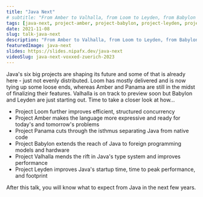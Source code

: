 ```yaml
---
title: "Java Next"
# subtitle: "From Amber to Valhalla, from Loom to Leyden, from Babylon to Panama"
tags: [java-next, project-amber, project-babylon, project-leyden, project-loom, project-panama, project-valhalla]
date: 2021-11-08
slug: talk-java-next
description: "From Amber to Valhalla, from Loom to Leyden, from Babylon to Panama - six big projects are shaping Java's future and while some of them are already crossing the finishing line, others are just getting started. Let's take a closer look at how they will improve Java."
featuredImage: java-next
slides: https://slides.nipafx.dev/java-next
videoSlug: java-next-voxxed-zuerich-2023
---
```


Java's six big projects are shaping its future and some of that is already here - just not evenly distributed.
Loom has mostly delivered and is now tying up some loose ends, whereas Amber and Panama are still in the midst of finalizing their features.
Valhalla is on track to preview soon but Babylon and Leyden are just starting out.
Time to take a closer look at how...

* Project Loom further improves efficient, structured concurrency
* Project Amber makes the language more expressive and ready for today's and tomorrow's problems
* Project Panama cuts through the isthmus separating Java from native code
* Project Babylon extends the reach of Java to foreign programming models and hardware
* Project Valhalla mends the rift in Java's type system and improves performance
* Project Leyden improves Java's startup time, time to peak performance, and footprint

After this talk, you will know what to expect from Java in the next few years.

<!--
Sechs große Projekte formen Javas Zukunft, und wir kommen langsam darin an.
Loom hat schon jede Menge geliefert und muss jetzt noch ein paar lose Enden verknoten während Amber und Panama noch mittendrin sind, ihre Features zu finalisieren.
Valhalla wird (hoffentlich) bald mit den Previews beginnen und Babylon und Leyden sind noch ziemlich jung.
Es wird also Zeit, sich genauer anzugucken, wie...

* Project Loom Concurrency effizienter und strukturierter macht
* Project Amber die Sprache ausdrucksstärker und für heutige und zukünftige Herausforderungen fit macht
* Project Panama den Isthmus zwischen nativem und Java-Code durchtrennt
* Project Babylon Java's Reichweite auf fremde Programmiermodelle und Hardware ausweitet
* Project Valhalla die Kluft in Java's Typsystem heilt und Performance verbessert
* Project Leyden Javas Start- und Warmup-Zeit verkürzt

Nach diesem Vortrag wisst ihr, was ihr in den nächsten Jahren von Javas Entwicklung erwarten könnt.
-->
